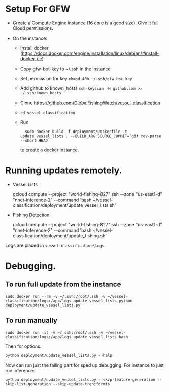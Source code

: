 # Setup For GFW

* Create a Compute Engine instance (16 core is a good size). Give it full Cloud permissions.

* On the instance:
    - Install docker (https://docs.docker.com/engine/installation/linux/debian/#install-docker-ce)

    - Copy gfw-bot-key to ~/.ssh in the instance 
   
    - Set permission for key `chmod 400 ~/.ssh/gfw-bot-key`

    - Add github to known_hosts `ssh-keyscan -H github.com >> ~/.ssh/known_hosts`

    - Clone https://github.com/GlobalFishingWatch/vessel-classification

    - `cd vessel-classification`

    - Run 

            sudo docker build -f deployment/Dockerfile -t update_vessel_lists . --BUILD_ARG SOURCE_COMMIT=`git rev-parse --short HEAD`

       to create a docker instance.

# Running updates remotely.

* Vessel Lists

    gcloud compute --project "world-fishing-827" ssh --zone "us-east1-d" "nnet-inference-2" --command 'bash ~/vessel-classification/deployment/update_vessel_lists.sh'

* Fishing Detection

    gcloud compute --project "world-fishing-827" ssh --zone "us-east1-d" "nnet-inference-2" --command 'bash ~/vessel-classification/deployment/update_fishing.sh'

Logs are placed in `vessel-classification\logs`

# Debugging. 

## To run full update from the instance

`sudo docker run --rm -v ~/.ssh:/root/.ssh -v ~/vessel-classification/logs:/app/logs update_vessel_lists python deployment/update_vessel_lists.py`

## To run manually

`sudo docker run -it -v ~/.ssh:/root/.ssh -v ~/vessel-classification/logs:/app/logs update_vessel_lists bash`

Then for options:

`python deployment/update_vessel_lists.py --help` 

Now can run just the failing part for sped up debugging. For instance to just run inference:

`python deployment/update_vessel_lists.py --skip-feature-generation --skip-list-generation --skip-update-treniformis`




